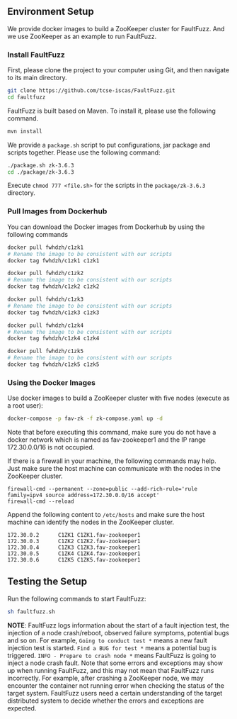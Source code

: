 ## Environment Setup

We provide docker images to build a ZooKeeper cluster for FaultFuzz.
And we use ZooKeeper as an example to run FaultFuzz.

### Install FaultFuzz

First, please clone the project to your computer using Git, and then navigate to its main directory.

```bash
git clone https://github.com/tcse-iscas/FaultFuzz.git
cd faultfuzz
```

FaultFuzz is built based on Maven. To install it, please use the following command.

```bash
mvn install
```

We provide a `package.sh` script to put configurations, jar package and scripts together. Please use the following command:
```bash
./package.sh zk-3.6.3
cd ./package/zk-3.6.3
```


Execute `chmod 777 <file.sh>` for the scripts in the
`package/zk-3.6.3` directory.

### Pull Images from Dockerhub

You can download the Docker images from Dockerhub by using the
following commands

```bash
docker pull fwhdzh/c1zk1
# Rename the image to be consistent with our scripts
docker tag fwhdzh/c1zk1 c1zk1

docker pull fwhdzh/c1zk2
# Rename the image to be consistent with our scripts
docker tag fwhdzh/c1zk2 c1zk2

docker pull fwhdzh/c1zk3
# Rename the image to be consistent with our scripts
docker tag fwhdzh/c1zk3 c1zk3

docker pull fwhdzh/c1zk4
# Rename the image to be consistent with our scripts
docker tag fwhdzh/c1zk4 c1zk4

docker pull fwhdzh/c1zk5
# Rename the image to be consistent with our scripts
docker tag fwhdzh/c1zk5 c1zk5
```

### Using the Docker Images

Use docker images to build a ZooKeeper cluster with five nodes
(execute as a root user):

```bash
docker-compose -p fav-zk -f zk-compose.yaml up -d
```

Note that before executing this command, make sure you do not have a docker network which is named as fav-zookeeper1 and the IP range 172.30.0.0/16 is not occupied.

If there is a firewall in your machine, the following commands may help.
Just make sure the host machine can communicate with the nodes in the ZooKeeper cluster.

```
firewall-cmd --permanent --zone=public --add-rich-rule='rule family=ipv4 source address=172.30.0.0/16 accept'
firewall-cmd --reload
```

Append the following content to `/etc/hosts` and make sure the host machine can identify the nodes in the ZooKeeper cluster.

```
172.30.0.2      C1ZK1 C1ZK1.fav-zookeeper1
172.30.0.3      C1ZK2 C1ZK2.fav-zookeeper1
172.30.0.4      C1ZK3 C1ZK3.fav-zookeeper1
172.30.0.5      C1ZK4 C1ZK4.fav-zookeeper1
172.30.0.6      C1ZK5 C1ZK5.fav-zookeeper1
```

## Testing the Setup

Run the following commands to start FaultFuzz:

```bash
sh faultfuzz.sh
```

**NOTE**: FaultFuzz logs information about the start of a fault injection test, the injection of a node crash/reboot, observed failure symptoms, potential bugs and so on. For example, `Going to conduct test *` means a new fault injection test is started. `Find a BUG for test *` means a potential bug is triggered. `INFO - Prepare to crash node *` means FaultFuzz is going to inject a node crash fault. Note that some errors and exceptions may show up when running FaultFuzz, and this may not mean that FaultFuzz runs incorrectly. For example, after crashing a ZooKeeper node, we may encounter the container not running error when checking the status of the target system. FaultFuzz users need a certain understanding of the target distributed system to decide whether the errors and exceptions are expected.
